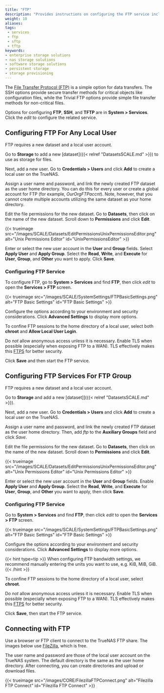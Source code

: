 ```yaml
---
title: "FTP"
description: "Provides instructions on configuring the FTP service including storage, user, and access permissions."
weight: 10
aliases: 
tags:
 - services
 - ftp
 - sftp
 - tftp
keywords:
- enterprise storage solutions
- nas storage solutions
- software storage solutions
- persistent storage
- storage provisioning
---
```


The [File Transfer Protocol (FTP)](https://tools.ietf.org/html/rfc959) is a simple option for data transfers.
The SSH options provide secure transfer methods for critical objects like configuration files, while the Trivial FTP options provide simple file transfer methods for non-critical files.

Options for configuring **FTP**, **SSH**, and **TFTP** are in **System > Services**.
Click the <i class="material-icons" aria-hidden="true" title="Configure">edit</i> to configure the related service.

## Configuring FTP For Any Local User
FTP requires a new dataset and a local user account.

Go to **Storage** to add a new [dataset]({{< relref "DatasetsSCALE.md" >}}) to use as storage for files.

Next, add a new user. Go to **Credentials > Users**  and click **Add** to create a local user on the TrueNAS.

Assign a user name and password, and link the newly created FTP dataset as the user home directory.
You can do this for every user or create a global account for FTP (for example, *OurOrgFTPaccnt*). Note, however, that you cannot create multiple accounts utilizing the same dataset as your home directory.

Edit the file permissions for the new dataset. Go to **Datasets**, then click on the name of the new dataset. Scroll down to **Permissions** and click **Edit**.

{{< trueimage src="/images/SCALE/Datasets/EditPermissionsUnixPermissionsEditor.png" alt="Unix Permissions Editor" id="UnixPermissionsEditor" >}}

Enter or select the new user account in the **User** and **Group** fields.
Select **Apply User** and **Apply Group**.
Select the **Read**, **Write**, and **Execute** for **User**, **Group**, and **Other** you want to apply.
Click **Save**.

### Configuring FTP Service

To configure FTP, go to **System > Services** and find **FTP**, then click <i class="material-icons" aria-hidden="true" title="Configure">edit</i> to open the **Services > FTP** screen.

{{< trueimage src="/images/SCALE/SystemSettings/FTPBasicSettings.png" alt="FTP Basic Settings" id="FTP Basic Settings" >}}

Configure the options according to your environment and security considerations. Click **Advanced Settings** to display more options.

To confine FTP sessions to the home directory of a local user, select both **chroot** and **Allow Local User Login**. 

Do *not* allow anonymous access unless it is necessary. 
Enable TLS when possible (especially when exposing FTP to a WAN). TLS effectively makes this [FTPS](https://tools.ietf.org/html/rfc4217) for better security.

Click **Save** and then start the FTP service.

## Configuring FTP Services For FTP Group
FTP requires a new dataset and a local user account.

Go to **Storage** and add a new [dataset]]({{< relref "DatasetsSCALE.md" >}}).

Next, add a new user. Go to **Credentials > Users**  and click **Add** to create a local user on the TrueNAS.

Assign a user name and password, and link the newly created FTP dataset as the user home directory. Then, add *ftp* to the **Auxiliary Groups** field and click *Save*.

Edit the file permissions for the new dataset. Go to **Datasets**, then click on the name of the new dataset. Scroll down to **Permissions** and click **Edit**.

{{< trueimage src="/images/SCALE/Datasets/EditPermissionsUnixPermissionsEditor.png" alt="Unix Permissions Editor" id="Unix Permissions Editor" >}}

Enter or select the new user account in the **User** and **Group** fields.
Enable **Apply User** and **Apply Group**.
Select the **Read**, **Write**, and **Execute** for **User**, **Group**, and **Other** you want to apply, then click **Save**.

### Configuring FTP Service

Go to **System > Services** and find **FTP**, then click <i class="material-icons" aria-hidden="true" title="Configure">edit</i> to open the **Services > FTP** screen.

{{< trueimage src="/images/SCALE/SystemSettings/FTPBasicSettings.png" alt="FTP Basic Settings" id="FTP Basic Settings" >}}

Configure the options according to your environment and security considerations. Click **Advanced Settings** to display more options.

{{< hint type=tip >}}
When configuring FTP bandwidth settings, we recommend manually entering the units you want to use, e.g. KiB, MiB, GiB.
{{< /hint >}}

To confine FTP sessions to the home directory of a local user, select **chroot**. 

Do *not* allow anonymous access unless it is necessary. 
Enable TLS when possible (especially when exposing FTP to a WAN). TLS effectively makes this [FTPS](https://tools.ietf.org/html/rfc4217) for better security.

Click **Save**, then start the FTP service.

## Connecting with FTP

Use a browser or FTP client to connect to the TrueNAS FTP share.
The images below use [FileZilla](https://sourceforge.net/projects/filezilla/), which is free.

The user name and password are those of the local user account on the TrueNAS system.
The default directory is the same as the user home directory.
After connecting, you can create directories and upload or download files.

{{< trueimage src="/images/CORE/FilezillaFTPConnect.png" alt="Filezilla FTP Connect" id="Filezilla FTP Connect" >}}
